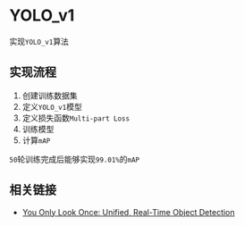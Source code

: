 # YOLO_v1

实现`YOLO_v1`算法

## 实现流程

1. 创建训练数据集
2. 定义`YOLO_v1`模型
3. 定义损失函数`Multi-part Loss`
4. 训练模型
5. 计算`mAP`

`50`轮训练完成后能够实现`99.01%`的`mAP`

## 相关链接

* [You Only Look Once: Unified, Real-Time Object Detection](https://blog.zhujian.life/posts/256e06fe.html)